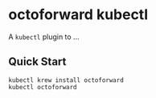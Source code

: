 # octoforward kubectl

A `kubectl` plugin to ...

## Quick Start

```
kubectl krew install octoforward
kubectl octoforward
```

